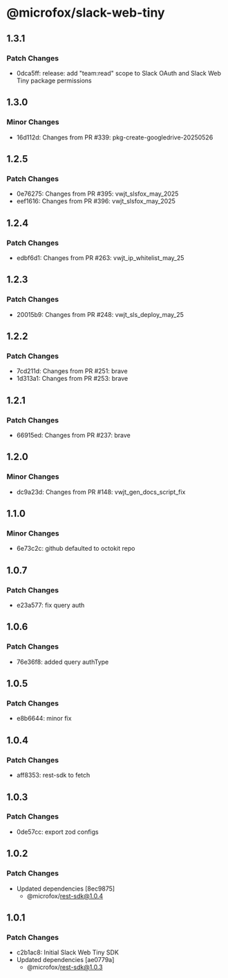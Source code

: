 # @microfox/slack-web-tiny

## 1.3.1

### Patch Changes

- 0dca5ff: release: add "team:read" scope to Slack OAuth and Slack Web Tiny package permissions

## 1.3.0

### Minor Changes

- 16d112d: Changes from PR #339: pkg-create-googledrive-20250526

## 1.2.5

### Patch Changes

- 0e76275: Changes from PR #395: vwjt_slsfox_may_2025
- eef1616: Changes from PR #396: vwjt_slsfox_may_2025

## 1.2.4

### Patch Changes

- edbf6d1: Changes from PR #263: vwjt_ip_whitelist_may_25

## 1.2.3

### Patch Changes

- 20015b9: Changes from PR #248: vwjt_sls_deploy_may_25

## 1.2.2

### Patch Changes

- 7cd211d: Changes from PR #251: brave
- 1d313a1: Changes from PR #253: brave

## 1.2.1

### Patch Changes

- 66915ed: Changes from PR #237: brave

## 1.2.0

### Minor Changes

- dc9a23d: Changes from PR #148: vwjt_gen_docs_script_fix

## 1.1.0

### Minor Changes

- 6e73c2c: github defaulted to octokit repo

## 1.0.7

### Patch Changes

- e23a577: fix query auth

## 1.0.6

### Patch Changes

- 76e36f8: added query authType

## 1.0.5

### Patch Changes

- e8b6644: minor fix

## 1.0.4

### Patch Changes

- aff8353: rest-sdk to fetch

## 1.0.3

### Patch Changes

- 0de57cc: export zod configs

## 1.0.2

### Patch Changes

- Updated dependencies [8ec9875]
  - @microfox/rest-sdk@1.0.4

## 1.0.1

### Patch Changes

- c2b1ac8: Initial Slack Web Tiny SDK
- Updated dependencies [ae0779a]
  - @microfox/rest-sdk@1.0.3

